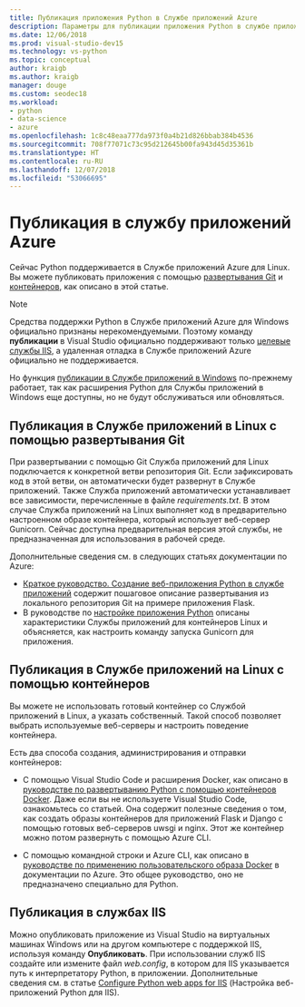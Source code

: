 ```yaml
---
title: Публикация приложения Python в Службе приложений Azure
description: Параметры для публикации приложения Python в службе приложений Azure, включая Git и контейнеры для Linux, и развертывание в IIS.
ms.date: 12/06/2018
ms.prod: visual-studio-dev15
ms.technology: vs-python
ms.topic: conceptual
author: kraigb
ms.author: kraigb
manager: douge
ms.custom: seodec18
ms.workload:
- python
- data-science
- azure
ms.openlocfilehash: 1c8c48eaa777da973f0a4b21d826bbab384b4536
ms.sourcegitcommit: 708f77071c73c95d212645b00fa943d45d35361b
ms.translationtype: HT
ms.contentlocale: ru-RU
ms.lasthandoff: 12/07/2018
ms.locfileid: "53066695"
---
```

# <a name="publish-to-azure-app-service"></a>Публикация в службу приложений Azure

Сейчас Python поддерживается в Службе приложений Azure для Linux. Вы можете публиковать приложения с помощью [развертывания Git](#publish-to-app-service-on-linux-using-git-deploy) и [контейнеров](#publish-to-app-service-on-linux-using-containers), как описано в этой статье.

> [!Note]
> Средства поддержки Python в Службе приложений Azure для Windows официально признаны нерекомендуемыми. Поэтому команду **публикации** в Visual Studio официально поддерживают только [целевые службы IIS](#publish-to-iis), а удаленная отладка в Службе приложений Azure официально не поддерживается.
>
> Но функция [публикации в Службе приложений в Windows](publish-to-app-service-windows.md) по-прежнему работает, так как расширения Python для Службы приложений в Windows еще доступны, но не будут обслуживаться или обновляться.

## <a name="publish-to-app-service-on-linux-using-git-deploy"></a>Публикация в Службе приложений в Linux с помощью развертывания Git

При развертывании с помощью Git Служба приложений для Linux подключается к конкретной ветви репозитория Git. Если зафиксировать код в этой ветви, он автоматически будет развернут в Службе приложений. Также Служба приложений автоматически устанавливает все зависимости, перечисленные в файле *requirements.txt*. В этом случае Служба приложений на Linux выполняет код в предварительно настроенном образе контейнера, который использует веб-сервер Gunicorn. Сейчас доступна предварительная версия этой службы, не предназначенная для использования в рабочей среде.

Дополнительные сведения см. в следующих статьях документации по Azure:

- [Краткое руководство. Создание веб-приложения Python в службе приложений](/azure/app-service/containers/quickstart-python?toc=%2Fpython%2Fazure%2FTOC.json) содержит пошаговое описание развертывания из локального репозитория Git на примере приложения Flask.
- В руководстве по [настройке приложения Python](/azure/app-service/containers/how-to-configure-python) описаны характеристики Службы приложений для контейнеров Linux и объясняется, как настроить команду запуска Gunicorn для приложения.

## <a name="publish-to-app-service-on-linux-using-containers"></a>Публикация в Службе приложений на Linux с помощью контейнеров

Вы можете не использовать готовый контейнер со Службой приложений в Linux, а указать собственный. Такой способ позволяет выбрать используемые веб-серверы и настроить поведение контейнера.

Есть два способа создания, администрирования и отправки контейнеров:

- С помощью Visual Studio Code и расширения Docker, как описано в [руководстве по развертыванию Python с помощью контейнеров Docker](https://code.visualstudio.com/docs/python/tutorial-deploy-containers). Даже если вы не используете Visual Studio Code, ознакомьтесь со статьей. Она содержит полезные сведения о том, как создать образы контейнеров для приложений Flask и Django с помощью готовых веб-серверов uwsgi и nginx. Этот же контейнер можно потом развернуть с помощью Azure CLI.

- С помощью командной строки и Azure CLI, как описано в [руководстве по применению пользовательского образа Docker](/azure/app-service/containers/tutorial-custom-docker-image) в документации по Azure. Это общее руководство, оно не предназначено специально для Python.

## <a name="publish-to-iis"></a>Публикация в службах IIS

Можно опубликовать приложение из Visual Studio на виртуальных машинах Windows или на другом компьютере с поддержкой IIS, используя команду **Опубликовать**. При использовании служб IIS создайте или измените файл *web.config*, в котором для IIS указывается путь к интерпретатору Python, в приложении. Дополнительные сведения см. в статье [Configure Python web apps for IIS](configure-web-apps-for-iis-windows.md) (Настройка веб-приложений Python для IIS).
